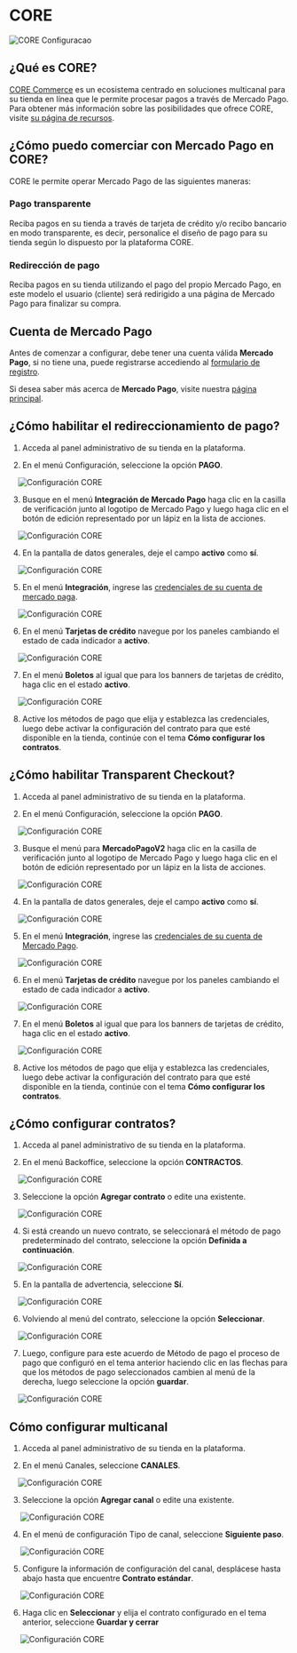 # CORE

![CORE Configuracao](/images/core18.png)
## ¿Qué es CORE?

[CORE Commerce](http://www.platformcore.com) es un ecosistema centrado en soluciones multicanal para su tienda en línea que le permite procesar pagos a través de Mercado Pago.
Para obtener más información sobre las posibilidades que ofrece CORE, visite [su página de recursos](http://www.platformcore.com/resources/).

## ¿Cómo puedo comerciar con Mercado Pago en CORE?

CORE le permite operar Mercado Pago de las siguientes maneras:

### Pago transparente

Reciba pagos en su tienda a través de tarjeta de crédito y/o recibo bancario en modo transparente, es decir, personalice el diseño de pago para su tienda según lo dispuesto por la plataforma CORE.

### Redirección de pago

Reciba pagos en su tienda utilizando el pago del propio Mercado Pago, en este modelo el usuario (cliente) será redirigido a una página de Mercado Pago para finalizar su compra.

## Cuenta de Mercado Pago

Antes de comenzar a configurar, debe tener una cuenta válida **Mercado Pago**, si no tiene una, puede registrarse accediendo al [formulario de registro](https://www.mercadopago.com.ar/registro-mp?modo=mp).

Si desea saber más acerca de **Mercado Pago**, visite nuestra [página principal](https://www.mercadopago.com.ar/).

## ¿Cómo habilitar el redireccionamiento de pago?

1. Acceda al panel administrativo de su tienda en la plataforma.

2. En el menú Configuración, seleccione la opción **PAGO**.

    ![Configuración CORE](/images/core1.png)

3. Busque en el menú **Integración de Mercado Pago** haga clic en la casilla de verificación junto al logotipo de Mercado Pago y luego haga clic en el botón de edición representado por un lápiz en la lista de acciones.

    ![Configuración CORE](/images/core19.png)

4. En la pantalla de datos generales, deje el campo **activo** como **sí**.

    ![Configuración CORE](/images/core3.png)


5. En el menú **Integración**, ingrese las [credenciales de su cuenta de mercado paga](https://www.mercadopago.com/mlb/account/credentials).

    ![Configuración CORE](/images/core0.png)

6. En el menú **Tarjetas de crédito** navegue por los paneles cambiando el estado de cada indicador a **activo**.

    ![Configuración CORE](/images/core6.png)

7. En el menú **Boletos** al igual que para los banners de tarjetas de crédito, haga clic en el estado **activo**.

    ![Configuración CORE](/images/core7.png)

8. Active los métodos de pago que elija y establezca las credenciales, luego debe activar la configuración del contrato para que esté disponible en la tienda, continúe con el tema **Cómo configurar los contratos**.

## ¿Cómo habilitar Transparent Checkout?

1. Acceda al panel administrativo de su tienda en la plataforma.

2. En el menú Configuración, seleccione la opción **PAGO**.

    ![Configuración CORE](/images/core1.png)

3. Busque el menú para **MercadoPagoV2** haga clic en la casilla de verificación junto al logotipo de Mercado Pago y luego haga clic en el botón de edición representado por un lápiz en la lista de acciones.

    ![Configuración CORE](/images/core2.png)

4. En la pantalla de datos generales, deje el campo **activo** como **sí**.

    ![Configuración CORE](/images/core4.png)


5. En el menú **Integración**, ingrese las [credenciales de su cuenta de Mercado Pago](https://www.mercadopago.com/mlb/account/credentials).

    ![Configuración CORE](/images/core5.png)

6. En el menú **Tarjetas de crédito** navegue por los paneles cambiando el estado de cada indicador a **activo**.

    ![Configuración CORE](/images/core6.png)

7. En el menú **Boletos** al igual que para los banners de tarjetas de crédito, haga clic en el estado **activo**.

    ![Configuración CORE](/images/core7.png)

8. Active los métodos de pago que elija y establezca las credenciales, luego debe activar la configuración del contrato para que esté disponible en la tienda, continúe con el tema **Cómo configurar los contratos**.

## ¿Cómo configurar contratos?

1. Acceda al panel administrativo de su tienda en la plataforma.

2. En el menú Backoffice, seleccione la opción **CONTRACTOS**.

    ![Configuración CORE](/images/core8.png)

3. Seleccione la opción **Agregar contrato** o edite una existente.

    ![Configuración CORE](/images/core9.png)

4. Si está creando un nuevo contrato, se seleccionará el método de pago predeterminado del contrato, seleccione la opción **Definida a continuación**.

    ![Configuración CORE](/images/core10.png)

5. En la pantalla de advertencia, seleccione **Sí**.

    ![Configuración CORE](/images/core11.png)

6. Volviendo al menú del contrato, seleccione la opción **Seleccionar**.

    ![Configuración CORE](/images/core12.png)

7. Luego, configure para este acuerdo de Método de pago el proceso de pago que configuró en el tema anterior haciendo clic en las flechas para que los métodos de pago seleccionados cambien al menú de la derecha, luego seleccione la opción **guardar**.

    ![Configuración CORE](/images/core13.png)

## Cómo configurar multicanal

1. Acceda al panel administrativo de su tienda en la plataforma.

2. En el menú Canales, seleccione **CANALES**.

    ![Configuración CORE](/images/core14.png)

3. Seleccione la opción **Agregar canal** o edite una existente.

     ![Configuración CORE](/images/core15.png)

4. En el menú de configuración Tipo de canal, seleccione **Siguiente paso**.

     ![Configuración CORE](/images/core16.png)

5. Configure la información de configuración del canal, desplácese hasta abajo hasta que encuentre **Contrato estándar**.

     ![Configuración CORE](/images/core17.png)

6. Haga clic en **Seleccionar** y elija el contrato configurado en el tema anterior, seleccione **Guardar y cerrar**

     ![Configuración CORE](/images/core18.png)  
